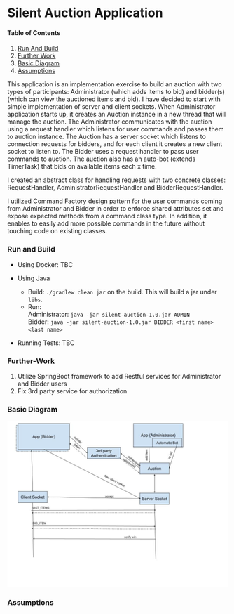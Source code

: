 # Silent Auction Application

#### Table of Contents  
1. [Run And Build](#run-and-build)  
2. [Further Work](#further-work)  
3. [Basic Diagram](#basic-diagram)  
4. [Assumptions](#assumptions)  

This application is an implementation exercise to build an auction with two types of participants: 
Administrator (which adds items to bid) and bidder(s) (which can view the auctioned items and bid).
I have decided to start with simple implementation of server and client sockets.
When Administrator application starts up, it creates an Auction instance in a new thread that will manage the auction. 
The Administrator communicates with the auction using a request handler which listens for user commands and passes them to auction instance.
The Auction has a server socket which listens to connection requests for bidders, and for each client it creates a new client socket to listen to. 
The Bidder uses a request handler to pass user commands to auction.
The auction also has an auto-bot (extends TimerTask) that bids on available items each x time.

I created an abstract class for handling requests with two concrete classes: RequestHandler, AdministratorRequestHandler and BidderRequestHandler.

I utilized Command Factory design pattern for the user commands coming from Administrator and Bidder in order to enforce shared attributes set and expose expected methods from a command class type. 
In addition, it enables to easily add more possible commands in the future without touching code on existing classes.

### Run and Build
* Using Docker: TBC

* Using Java
	* Build: `./gradlew clean jar` on the build. This will build a jar under `libs`.
	* Run: <BR>	Administrator: `java -jar silent-auction-1.0.jar ADMIN`<BR>
			    Bidder: `java -jar silent-auction-1.0.jar BIDDER <first name> <last name>`

* Running Tests: TBC

### Further-Work
1. Utilize SpringBoot framework to add Restful services for Administrator and Bidder users
2. Fix 3rd party service for authorization

### Basic Diagram
<img src="https://github.com/marinapassov/silent-auction/raw/master/basic%20diagram.jpg"/>

### Assumptions